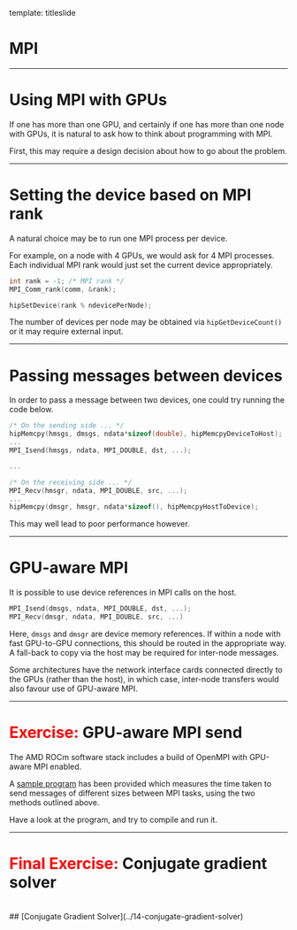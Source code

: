 template: titleslide
# MPI



---
# Using MPI with GPUs

If one has more than one GPU, and certainly if one has more than one node with GPUs,
it is natural to ask how to think about programming with MPI.

First, this may require a design decision about how to go about the problem.



---
# Setting the device based on MPI rank

A natural choice may be to run one MPI process per device.

For example, on a node with 4 GPUs, we would ask for 4 MPI processes.
Each individual MPI rank would just set the current device appropriately.

```c
int rank = -1; /* MPI rank */
MPI_Comm_rank(comm, &rank);

hipSetDevice(rank % ndevicePerNode);
```

The number of devices per node may be obtained via `hipGetDeviceCount()` or it may require external input.



---
# Passing messages between devices

In order to pass a message between two devices, one could try running the code below.

```c
/* On the sending side ... */
hipMemcpy(hmsgs, dmsgs, ndata*sizeof(double), hipMemcpyDeviceToHost);
...
MPI_Isend(hmsgs, ndata, MPI_DOUBLE, dst, ...);

...

/* On the receiving side ... */
MPI_Recv(hmsgr, ndata, MPI_DOUBLE, src, ...);
...
hipMemcpy(dmsgr, hmsgr, ndata*sizeof(), hipMemcpyHostToDevice);
```

This may well lead to poor performance however.



---
# GPU-aware MPI

It is possible to use device references in MPI calls on the host.

```c
MPI_Isend(dmsgs, ndata, MPI_DOUBLE, dst, ...);
MPI_Recv(dmsgr, ndata, MPI_DOUBLE, src, ...)
```

Here, `dmsgs` and `dmsgr` are device memory references. If within a node
with fast GPU-to-GPU connections, this should be routed in the appropriate way.
A fall-back to copy via the host may be required for inter-node messages.

Some architectures have the network interface cards connected directly
to the GPUs (rather than the host), in which case, inter-node transfers would
also favour use of GPU-aware MPI.



---
# <span style="color:red">Exercise:</span> GPU-aware MPI send

The AMD ROCm software stack includes a build of OpenMPI with GPU-aware MPI enabled.

A [sample program](../../exercises/13-mpi/1-gpu-aware-mpi-send) has been provided which measures the time taken to send messages of different sizes between MPI tasks,
using the two methods outlined above.

Have a look at the program, and try to compile and run it.



---
# <span style="color:red">Final Exercise:</span> Conjugate gradient solver

<br>
## [Conjugate Gradient Solver](../14-conjugate-gradient-solver)
